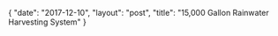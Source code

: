 {
   "date": "2017-12-10",
   "layout": "post",
   "title": "15,000 Gallon Rainwater Harvesting System"
}

